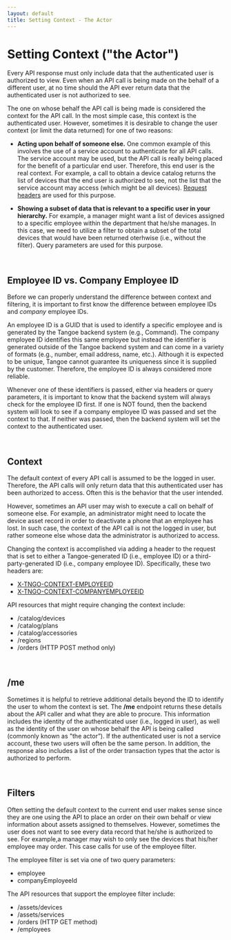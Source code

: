 ```yaml
---
layout: default
title: Setting Context - The Actor
---
```


# Setting Context ("the Actor")
Every API response must only include data that the authenticated user is authorized to view. Even when an API call is being made on the behalf of a different user, at no time should the API ever return data that the authenticated user is not authorized to see.

The one on whose behalf the API call is being made is considered the context for the API call. In the most simple case, this context is the authenticated user. However, sometimes it is desirable to change the user context (or limit the data returned) for one of two reasons:

* **Acting upon behalf of someone else.** One common example of this involves the use of a service account to authenticate for all API calls. The service account may be used, but the API call is really being placed for the benefit of a particular end user. Therefore, this end user is the real context. For example, a call to obtain a device catalog returns the list of devices that the end user is authorized to see, not the list that the service account may access (which might be all devices). [Request headers]({{site.url}}concepts/headers/) are used for this purpose.

* **Showing a subset of data that is relevant to a specific user in your hierarchy.** For example, a manager might want a list of devices assigned to a specific employee within the department that he/she manages. In this case, we need to utilize a filter to obtain a subset of the total devices that would have been returned oterhwise (i.e., without the filter). Query parameters are used for this purpose.

<br/>

## Employee ID vs. Company Employee ID

Before we can properly understand the difference between context and filtering, it is important to first know the difference between employee IDs and *company* employee IDs. 

An employee ID is a GUID that is used to identify a specific employee and is generated by the Tangoe backend system (e.g., Command). The company employee ID identifies this same employee but instead the identifier is generated outside of the Tangoe backend system and can come in a variety of formats (e.g., number, email address, name, etc.). Although it is expected to be unique, Tangoe cannot guarantee its uniqueness since it is supplied by the customer. Therefore, the employee ID is always considered more reliable.

Whenever one of these identifiers is passed, either via headers or query parameters, it is important to know that the backend system will always check for the employee ID first. If one is NOT found, then the backend system will look to see if a company employee ID was passed and set the context to that. If neither was passed, then the backend system will set the context to the authenticated user. 

<br/>

## Context

The default context of every API call is assumed to be the logged in user. Therefore, the API calls will only return data that this authenticated user has been authorized to access. Often this is the behavior that the user intended. 

However, sometimes an API user may wish to execute a call on behalf of someone else. For example, an administrator might need to locate the device asset record in order to deactivate a phone that an employee has lost. In such case, the context of the API call is not the logged in user, but rather someone else whose data the administrator is authorized to access.

Changing the context is accomplished via adding a header to the request that is set to either a Tangoe-generated ID (i.e., employee ID) or a third-party-generated ID (i.e., company employee ID). Specifically, these two headers are:

* [X-TNGO-CONTEXT-EMPLOYEEID]({{site.url}}concepts/headers/)
* [X-TNGO-CONTEXT-COMPANYEMPLOYEEID]({{site.url}}concepts/headers/)

API resources that might require changing the context include:

* /catalog/devices
* /catalog/plans
* /catalog/accessories
* /regions
* /orders (HTTP POST method only)

<br/>

## /me

Sometimes it is helpful to retrieve additional details beyond the ID to identify the user to whom the context is set. The **/me** endpoint returns these details about the API caller and what they are able to procure. This information includes the identity of the authenticated user (i.e., logged in user), as well as the identity of the user on whose behalf the API is being called (commonly known as "the actor”). If the authenticated user is not a service account, these two users will often be the same person. In addition, the response also includes a list of the order transaction types that the actor is authorized to perform. 

<br/>

## Filters

Often setting the default context to the current end user makes sense since they are one using the API to place an order on their own behalf or view information about assets assigned to themselves.  However, sometimes the user does not want to see every data record that he/she is authorized to see. For example,a manager may wish to only see the devices that his/her employee may order. This case calls for use of the employee filter.

The employee filter is set via one of two query parameters: 

* employee
* companyEmployeeId

The API resources that support the employee filter include:

* /assets/devices
* /assets/services
* /orders (HTTP GET method)
* /employees

